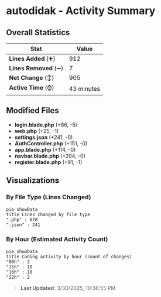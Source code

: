 # autodidak - Activity Summary 

## Overall Statistics

| Stat                   | Value                                                             |
| ---------------------- | ----------------------------------------------------------------- |
| **Lines Added** (➕)   | 912                                          |
| **Lines Removed** (➖) | 7                                        |
| **Net Change** (↕)    | 905                |
| **Active Time** (⌚)   | 43 minutes |


## Modified Files
- **login.blade.php** (+86, -5)
- **web.php** (+25, -1)
- **settings.json** (+241, -0)
- **AuthController.php** (+151, -0)
- **app.blade.php** (+114, -0)
- **navbar.blade.php** (+204, -0)
- **register.blade.php** (+91, -1)

## Visualizations

### By File Type (Lines Changed)

```mermaid
pie showData
title Lines changed by file type
".php" : 678
".json" : 241
```

### By Hour (Estimated Activity Count)

```mermaid
pie showData
title Coding activity by hour (count of changes)
"00h" : 3
"15h" : 10
"16h" : 10
"22h" : 2
```


> **Last Updated:** 3/30/2025, 10:36:55 PM